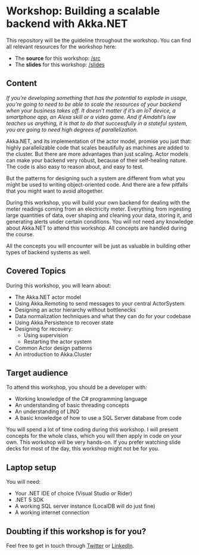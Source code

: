 # Workshop: Building a scalable backend with Akka&#46;NET
This repository will be the guideline throughout the workshop. You can find all relevant resources for the workshop here:
* The **source** for this workshop: [/src](./src/)
* The **slides** for this workshop: [/slides](./slides/)

## Content
_If you’re developing something that has the potential to explode in usage, you’re going to need to be able to scale the resources of your backend when your business takes off. It doesn’t matter if it’s an IoT device, a smartphone app, an Alexa skill or a video game. And if Amdahl’s law teaches us anything, it is that to do that successfully in a stateful system, you are going to need high degrees of parallelization._

Akka&#46;NET, and its implementation of the actor model, promise you just that: highly parallelizable code that scales beautifully as machines are added to the cluster. But there are more advantages than just scaling. Actor models can make your backend very robust, because of their self-healing nature. The code is also easy to reason about, and easy to test.

But the patterns for designing such a system are different from what you might be used to writing object-oriented code. And there are a few pitfalls that you might want to avoid altogether.

During this workshop, you will build your own backend for dealing with the meter readings coming from an electricity meter. Everything from ingesting large quantities of data, over shaping and cleaning your data, storing it, and generating alerts under certain conditions. You will not need any knowledge about Akka&#46;NET to attend this workshop. All concepts are handled during the course.

All the concepts you will encounter will be just as valuable in building other types of backend systems as well.

## Covered Topics

During this workshop, you will learn about:

* The Akka&#46;NET actor model
* Using Akka.Remoting to send messages to your central ActorSystem
* Designing an actor hierarchy without bottlenecks
* Data normalization techniques and what they can do for your codebase
* Using Akka.Persistence to recover state
* Designing for recovery:
  * Using supervision
  * Restarting the actor system
* Common Actor design patterns
* An introduction to Akka.Cluster

## Target audience

To attend this workshop, you should be a developer with:

* Working knowledge of the C# programming language
* An understanding of basic threading concepts
* An understanding of LINQ
* A basic knowledge of how to use a SQL Server database from code

You will spend a lot of time coding during this workshop. I will present concepts for the whole class, which you will then apply in code on your own. This workshop will be very hands-on. If you prefer watching slide decks for most of the day, this workshop might not be for you.

## Laptop setup

You will need: 
* Your .NET IDE of choice (Visual Studio or Rider)
* .NET 5 SDK
* A working SQL server instance (LocalDB will do just fine)
* A working internet connection

## Doubting if this workshop is for you?

Feel free to get in touch through [Twitter](https://twitter.com/hannes_lowette) or [LinkedIn](https://linkedin.com/in/hanneslowette).
